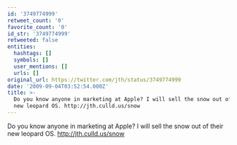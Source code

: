 ```yaml
---
id: '3749774999'
retweet_count: '0'
favorite_count: '0'
id_str: '3749774999'
retweeted: false
entities:
  hashtags: []
  symbols: []
  user_mentions: []
  urls: []
original_url: https://twitter.com/jth/status/3749774999
date: '2009-09-04T03:52:54.000Z'
title: >-
  Do you know anyone in marketing at Apple? I will sell the snow out of their
  new leopard OS. http://jth.culld.us/snow
---
```


Do you know anyone in marketing at Apple? I will sell the snow out of their new leopard OS. http://jth.culld.us/snow